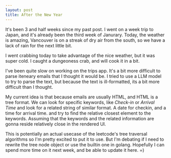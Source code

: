 ```yaml
---
layout: post
title: After the New Year
---
```


It's been 3 and half weeks since my past post. I went on a week trip to Japan, and it's already been the third week of Janurary. Today, the weather is amazing, Vancouver is on a streak of dry air from the south, so we have a lack of rain for the next little bit. 

I went crabbing today to take advantage of the nice weather, but it was super cold. I caught a dungeoness crab, and will cook it in a bit. 

I've been quite slow on working on the trips app. It's a bit more difficult to parse iteneary emails that I thought it would be. I tried to use a LLM model to try to parse the text, but because the text is ill-formatted, its a bit more difficult than I thought.

My current idea is that because emails are usually HTML, and HTML is a tree format. We can look for specific keywords, like *Check-in* or *Arrival Time* and look for a related string of similar format. A date for checkin, and a time for arrival time. and try to find the relative closest element to the keywords. Assuming that the keywords and the related information are gonna reside relatively close in the rendered UI. 

This is potentially an actual usecase of the leetcode's tree traversal algorithms so I'm pretty excited to put it to use. But I'm debating if I need to rewrite the tree node object or use the builtin one in golang. Hopefully I can spend more time on it next week, and be able to update it here. =)


